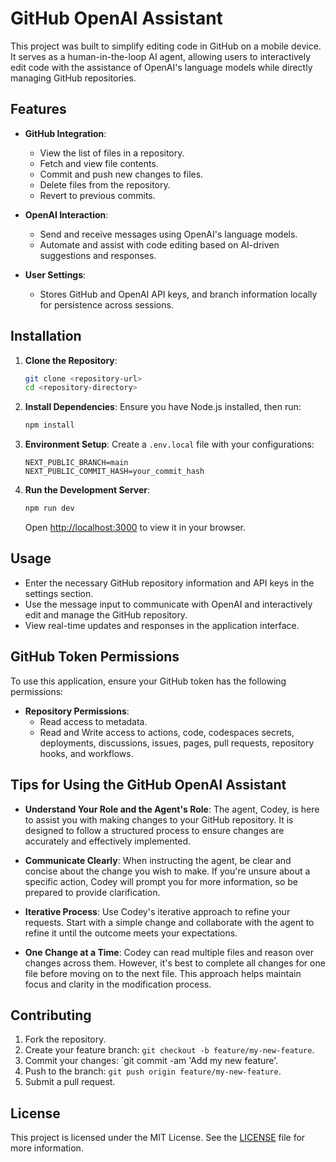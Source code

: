 # GitHub OpenAI Assistant

This project was built to simplify editing code in GitHub on a mobile device. It serves as a human-in-the-loop AI agent, allowing users to interactively edit code with the assistance of OpenAI's language models while directly managing GitHub repositories.

## Features

- **GitHub Integration**: 
  - View the list of files in a repository.
  - Fetch and view file contents.
  - Commit and push new changes to files.
  - Delete files from the repository.
  - Revert to previous commits.

- **OpenAI Interaction**:
  - Send and receive messages using OpenAI's language models.
  - Automate and assist with code editing based on AI-driven suggestions and responses.
  
- **User Settings**: 
  - Stores GitHub and OpenAI API keys, and branch information locally for persistence across sessions.

## Installation

1. **Clone the Repository**:
   ```bash
   git clone <repository-url>
   cd <repository-directory>
   ```

2. **Install Dependencies**:
   Ensure you have Node.js installed, then run:
   ```bash
   npm install
   ```

3. **Environment Setup**:
   Create a `.env.local` file with your configurations:
   ```
   NEXT_PUBLIC_BRANCH=main
   NEXT_PUBLIC_COMMIT_HASH=your_commit_hash
   ```

4. **Run the Development Server**:
   ```bash
   npm run dev
   ```
   
   Open [http://localhost:3000](http://localhost:3000) to view it in your browser.

## Usage

- Enter the necessary GitHub repository information and API keys in the settings section.
- Use the message input to communicate with OpenAI and interactively edit and manage the GitHub repository.
- View real-time updates and responses in the application interface.

## GitHub Token Permissions

To use this application, ensure your GitHub token has the following permissions:

- **Repository Permissions**:
  - Read access to metadata.
  - Read and Write access to actions, code, codespaces secrets, deployments, discussions, issues, pages, pull requests, repository hooks, and workflows.

## Tips for Using the GitHub OpenAI Assistant

- **Understand Your Role and the Agent's Role**: The agent, Codey, is here to assist you with making changes to your GitHub repository. It is designed to follow a structured process to ensure changes are accurately and effectively implemented.

- **Communicate Clearly**: When instructing the agent, be clear and concise about the change you wish to make. If you're unsure about a specific action, Codey will prompt you for more information, so be prepared to provide clarification.

- **Iterative Process**: Use Codey's iterative approach to refine your requests. Start with a simple change and collaborate with the agent to refine it until the outcome meets your expectations.

- **One Change at a Time**: Codey can read multiple files and reason over changes across them. However, it's best to complete all changes for one file before moving on to the next file. This approach helps maintain focus and clarity in the modification process.

## Contributing

1. Fork the repository.
2. Create your feature branch: `git checkout -b feature/my-new-feature`.
3. Commit your changes: `git commit -am 'Add my new feature'.
4. Push to the branch: `git push origin feature/my-new-feature`.
5. Submit a pull request.

## License

This project is licensed under the MIT License. See the [LICENSE](LICENSE) file for more information.
